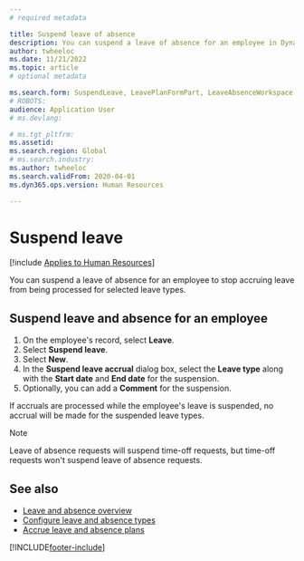 ```yaml
---
# required metadata

title: Suspend leave of absence
description: You can suspend a leave of absence for an employee in Dynamics 365 Human Resources.
author: twheeloc
ms.date: 11/21/2022
ms.topic: article
# optional metadata

ms.search.form: SuspendLeave, LeavePlanFormPart, LeaveAbsenceWorkspace
# ROBOTS: 
audience: Application User
# ms.devlang: 

# ms.tgt_pltfrm: 
ms.assetid: 
ms.search.region: Global
# ms.search.industry: 
ms.author: twheeloc
ms.search.validFrom: 2020-04-01
ms.dyn365.ops.version: Human Resources

---
```


# Suspend leave

[!include [Applies to Human Resources](../includes/applies-to-hr.md)]

You can suspend a leave of absence for an employee to stop accruing leave from being processed for selected leave types.

## Suspend leave and absence for an employee

1. On the employee's record, select **Leave**.
2. Select **Suspend leave**.
3. Select **New**.
4. In the **Suspend leave accrual** dialog box, select the **Leave type** along with the **Start date** and **End date** for the suspension.
5. Optionally, you can add a **Comment** for the suspension. 

If accruals are processed while the employee's leave is suspended, no accrual will be made for the suspended leave types.

> [!NOTE]
> Leave of absence requests will suspend time-off requests, but time-off requests won't suspend leave of absence requests.

## See also

- [Leave and absence overview](hr-leave-and-absence-overview.md)
- [Configure leave and absence types](hr-leave-and-absence-types.md)
- [Accrue leave and absence plans](hr-leave-and-absence-accrue.md)



[!INCLUDE[footer-include](../includes/footer-banner.md)]
